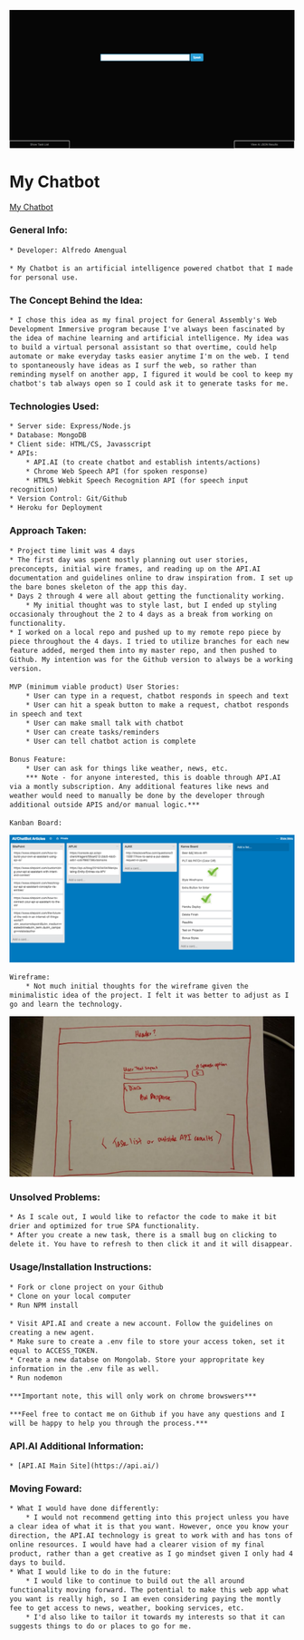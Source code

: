 
![Alt text](public/images/main-page.png)

# My Chatbot

[My Chatbot](https://thawing-bayou-23300.herokuapp.com/)

### General Info:

    * Developer: Alfredo Amengual 

    * My Chatbot is an artificial intelligence powered chatbot that I made for personal use. 

### The Concept Behind the Idea: 

    * I chose this idea as my final project for General Assembly's Web Development Immersive program because I've always been fascinated by the idea of machine learning and artificial intelligence. My idea was to build a virtual personal assistant so that overtime, could help automate or make everyday tasks easier anytime I'm on the web. I tend to spontaneously have ideas as I surf the web, so rather than reminding myself on another app, I figured it would be cool to keep my chatbot's tab always open so I could ask it to generate tasks for me. 

### Technologies Used:

    * Server side: Express/Node.js
    * Database: MongoDB
    * Client side: HTML/CS, Javasscript
    * APIs:
        * API.AI (to create chatbot and establish intents/actions)
        * Chrome Web Speech API (for spoken response)
        * HTML5 Webkit Speech Recognition API (for speech input recognition)
    * Version Control: Git/Github
    * Heroku for Deployment

### Approach Taken:

    * Project time limit was 4 days
    * The first day was spent mostly planning out user stories, preconcepts, initial wire frames, and reading up on the API.AI documentation and guidelines online to draw inspiration from. I set up the bare bones skeleton of the app this day.
    * Days 2 through 4 were all about getting the functionality working. 
        * My initial thought was to style last, but I ended up styling occasionaly throughout the 2 to 4 days as a break from working on functionality. 
    * I worked on a local repo and pushed up to my remote repo piece by piece throughout the 4 days. I tried to utilize branches for each new feature added, merged them into my master repo, and then pushed to Github. My intention was for the Github version to always be a working version.

    MVP (minimum viable product) User Stories:
        * User can type in a request, chatbot responds in speech and text
        * User can hit a speak button to make a request, chatbot responds in speech and text
        * User can make small talk with chatbot
        * User can create tasks/reminders
        * User can tell chatbot action is complete

    Bonus Feature:
        * User can ask for things like weather, news, etc. 
        *** Note - for anyone interested, this is doable through API.AI via a montly subscription. Any additional features like news and weather would need to manually be done by the developer through additional outside APIS and/or manual logic.***

    Kanban Board:

![Alt text](public/images/kanban.png)

    Wireframe:
        * Not much initial thoughts for the wireframe given the minimalistic idea of the project. I felt it was better to adjust as I go and learn the technology.

![Alt text](public/images/wireframe.jpg)


### Unsolved Problems:

    * As I scale out, I would like to refactor the code to make it bit drier and optimized for true SPA functionality. 
    * After you create a new task, there is a small bug on clicking to delete it. You have to refresh to then click it and it will disappear. 

### Usage/Installation Instructions:

    * Fork or clone project on your Github
    * Clone on your local computer
    * Run NPM install

    * Visit API.AI and create a new account. Follow the guidelines on creating a new agent.
    * Make sure to create a .env file to store your access token, set it equal to ACCESS_TOKEN.
    * Create a new databse on Mongolab. Store your appropritate key information in the .env file as well.
    * Run nodemon 

    ***Important note, this will only work on chrome browswers***

    ***Feel free to contact me on Github if you have any questions and I will be happy to help you through the process.***


### API.AI Additional Information:
    * [API.AI Main Site](https://api.ai/)
 

### Moving Foward:

    * What I would have done differently:
        * I would not recommend getting into this project unless you have a clear idea of what it is that you want. However, once you know your direction, the API.AI technology is great to work with and has tons of online resources. I would have had a clearer vision of my final product, rather than a get creative as I go mindset given I only had 4 days to build.
    * What I would like to do in the future:
        * I would like to continue to build out the all around functionality moving forward. The potential to make this web app what you want is really high, so I am even considering paying the montly fee to get access to news, weather, booking services, etc. 
        * I'd also like to tailor it towards my interests so that it can suggests things to do or places to go for me. 
